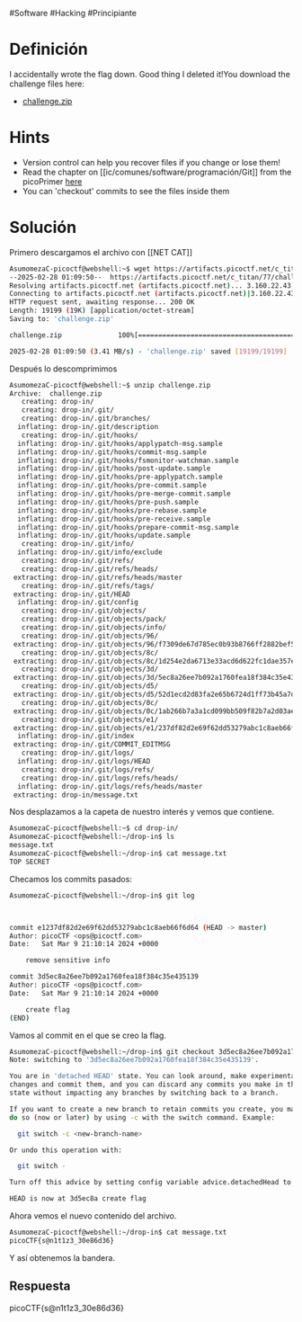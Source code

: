 #Software #Hacking #Principiante
# Definición
I accidentally wrote the flag down. Good thing I deleted it!You download the challenge files here:

- [challenge.zip](https://artifacts.picoctf.net/c_titan/77/challenge.zip)

# Hints
- Version control can help you recover files if you change or lose them!
- Read the chapter on [[ic/comunes/software/programación/Git]] from the picoPrimer [here](https://primer.picoctf.org/#_git_version_control)
- You can 'checkout' commits to see the files inside them

# Solución

Primero descargamos el archivo con [[NET CAT]]
```bash
AsumomezaC-picoctf@webshell:~$ wget https://artifacts.picoctf.net/c_titan/77/challenge.zip
--2025-02-28 01:09:50--  https://artifacts.picoctf.net/c_titan/77/challenge.zip
Resolving artifacts.picoctf.net (artifacts.picoctf.net)... 3.160.22.43, 3.160.22.92, 3.160.22.128, ...
Connecting to artifacts.picoctf.net (artifacts.picoctf.net)|3.160.22.43|:443... connected.
HTTP request sent, awaiting response... 200 OK
Length: 19199 (19K) [application/octet-stream]
Saving to: 'challenge.zip'

challenge.zip              100%[=======================================>]  18.75K  --.-KB/s    in 0.005s  

2025-02-28 01:09:50 (3.41 MB/s) - 'challenge.zip' saved [19199/19199]
```

Después lo descomprimimos
```bash
AsumomezaC-picoctf@webshell:~$ unzip challenge.zip 
Archive:  challenge.zip
   creating: drop-in/
   creating: drop-in/.git/
   creating: drop-in/.git/branches/
  inflating: drop-in/.git/description  
   creating: drop-in/.git/hooks/
  inflating: drop-in/.git/hooks/applypatch-msg.sample  
  inflating: drop-in/.git/hooks/commit-msg.sample  
  inflating: drop-in/.git/hooks/fsmonitor-watchman.sample  
  inflating: drop-in/.git/hooks/post-update.sample  
  inflating: drop-in/.git/hooks/pre-applypatch.sample  
  inflating: drop-in/.git/hooks/pre-commit.sample  
  inflating: drop-in/.git/hooks/pre-merge-commit.sample  
  inflating: drop-in/.git/hooks/pre-push.sample  
  inflating: drop-in/.git/hooks/pre-rebase.sample  
  inflating: drop-in/.git/hooks/pre-receive.sample  
  inflating: drop-in/.git/hooks/prepare-commit-msg.sample  
  inflating: drop-in/.git/hooks/update.sample  
   creating: drop-in/.git/info/
  inflating: drop-in/.git/info/exclude  
   creating: drop-in/.git/refs/
   creating: drop-in/.git/refs/heads/
 extracting: drop-in/.git/refs/heads/master  
   creating: drop-in/.git/refs/tags/
 extracting: drop-in/.git/HEAD       
  inflating: drop-in/.git/config     
   creating: drop-in/.git/objects/
   creating: drop-in/.git/objects/pack/
   creating: drop-in/.git/objects/info/
   creating: drop-in/.git/objects/96/
 extracting: drop-in/.git/objects/96/f7309de67d785ec0b93b8766ff2882bef5c3ef  
   creating: drop-in/.git/objects/8c/
 extracting: drop-in/.git/objects/8c/1d254e2da6713e33acd6d622fc1dae357ec3c6  
   creating: drop-in/.git/objects/3d/
 extracting: drop-in/.git/objects/3d/5ec8a26ee7b092a1760fea18f384c35e435139  
   creating: drop-in/.git/objects/d5/
 extracting: drop-in/.git/objects/d5/52d1ecd2d83fa2e65b6724d1ff73b45a7d59b7  
   creating: drop-in/.git/objects/0c/
 extracting: drop-in/.git/objects/0c/1ab266b7a3a1cd099bb509f82b7a2d03aecd03  
   creating: drop-in/.git/objects/e1/
 extracting: drop-in/.git/objects/e1/237df82d2e69f62dd53279abc1c8aeb66f6d64  
  inflating: drop-in/.git/index      
 extracting: drop-in/.git/COMMIT_EDITMSG  
   creating: drop-in/.git/logs/
  inflating: drop-in/.git/logs/HEAD  
   creating: drop-in/.git/logs/refs/
   creating: drop-in/.git/logs/refs/heads/
  inflating: drop-in/.git/logs/refs/heads/master  
 extracting: drop-in/message.txt
```

Nos desplazamos a la capeta de nuestro interés y vemos que contiene.
```bash
AsumomezaC-picoctf@webshell:~$ cd drop-in/
AsumomezaC-picoctf@webshell:~/drop-in$ ls
message.txt
AsumomezaC-picoctf@webshell:~/drop-in$ cat message.txt
TOP SECRET
```

Checamos los commits pasados:
```bash
AsumomezaC-picoctf@webshell:~/drop-in$ git log



commit e1237df82d2e69f62dd53279abc1c8aeb66f6d64 (HEAD -> master)
Author: picoCTF <ops@picoctf.com>
Date:   Sat Mar 9 21:10:14 2024 +0000

    remove sensitive info

commit 3d5ec8a26ee7b092a1760fea18f384c35e435139
Author: picoCTF <ops@picoctf.com>
Date:   Sat Mar 9 21:10:14 2024 +0000

    create flag
(END)
```

Vamos al commit en el que se creo la flag.
```bash
AsumomezaC-picoctf@webshell:~/drop-in$ git checkout 3d5ec8a26ee7b092a1760fea18f384c35e435139
Note: switching to '3d5ec8a26ee7b092a1760fea18f384c35e435139'.

You are in 'detached HEAD' state. You can look around, make experimental
changes and commit them, and you can discard any commits you make in this
state without impacting any branches by switching back to a branch.

If you want to create a new branch to retain commits you create, you may
do so (now or later) by using -c with the switch command. Example:

  git switch -c <new-branch-name>

Or undo this operation with:

  git switch -

Turn off this advice by setting config variable advice.detachedHead to false

HEAD is now at 3d5ec8a create flag
```

Ahora vemos el nuevo contenido del archivo.
```bash
AsumomezaC-picoctf@webshell:~/drop-in$ cat message.txt 
picoCTF{s@n1t1z3_30e86d36}
```
Y así obtenemos la bandera.
## Respuesta
picoCTF{s@n1t1z3_30e86d36}